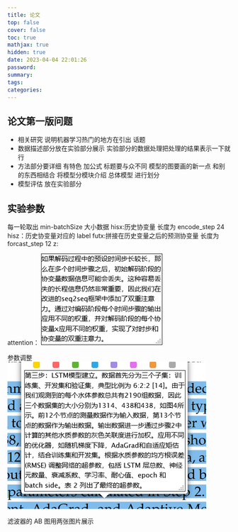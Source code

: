 ```yaml
---
title: 论文
top: false
cover: false
toc: true
mathjax: true
hidden: true
date: 2023-04-04 22:01:26
password:
summary:
tags:
categories:
---
```


## 论文第一版问题

- 相关研究 说明机器学习热门的地方在引出 话题
- 数据描述部分放在实验部分展示 实验部分的数据处理把处理的结果表示一下就行
- 方法部分要详细 有特色 加公式 标题要与众不同 模型的图要画的新一点 和别的东西相结合 将模型分模块介绍 总体模型 进行划分
- 模型评估 放在实验部分

## 实验参数

每一轮取出 min-batchSize 大小数据
hisx:历史协变量 长度为 encode_step 24
hisz：历史协变量对应的 label
futx:拼接在历史变量之后的预测协变量 长度为 forcast_step 12
z:

attention：
![asset_img](论文/2023-04-07-10-01-53.png)

参数调整
![asset_img](论文/2023-04-10-13-53-15.png)

滤波器的 AB 图用两张图片展示
